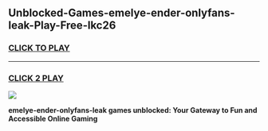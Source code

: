 
## Unblocked-Games-emelye-ender-onlyfans-leak-Play-Free-lkc26
<h3>
<a href="https://premium76.site?title=emelye-ender-onlyfans-leak&ref=18A1">CLICK TO PLAY</a></h3>
<hr>

<h3>
<a href="https://premium76.site?title=emelye-ender-onlyfans-leak&ref=18A1">CLICK 2 PLAY</a>
  
</h3>

<a href="https://premium76.site?title=emelye-ender-onlyfans-leak&ref=18A1"><img src="https://clearcache.store/games.png"></a>


**emelye-ender-onlyfans-leak games unblocked: Your Gateway to Fun and Accessible Online Gaming**
